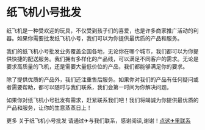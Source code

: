 # 纸飞机小号批发

纸飞机是一种受欢迎的玩具，不仅受到孩子们的喜爱，也是许多商家推广活动的利器。如果你需要批发纸飞机小号，我们可以为你提供最优质的产品和服务。

我们的纸飞机小号批发业务覆盖全国各地，无论你在哪个城市，我们都可以为你提供快捷的配送服务。我们拥有多样化的产品线，可以满足不同客户的需求。无论是要求高质量的飞机，还是需要大量低价位的产品，我们都能够满足你的要求。

除了提供优质的产品外，我们还注重售后服务。如果你对我们的产品有任何疑问或者需要帮助，都可以随时与我们联系，我们会第一时间为你解决问题。

如果你对纸飞机小号批发有需求，赶紧联系我们吧！我们将竭诚为你提供最优质的产品和服务，让你的生意蒸蒸日上！

更多 关于纸飞机小号批发 请通过✈与我们联系，感谢阅读,谢谢！[点这✈里联系](https://d.k02.cc)